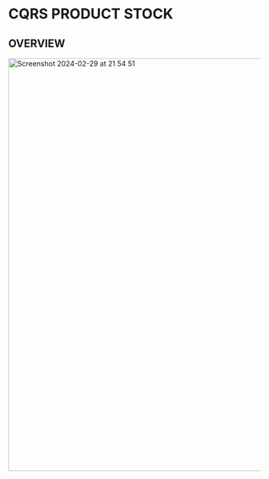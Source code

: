 <h1>CQRS PRODUCT STOCK</h1>

<h2>OVERVIEW</h2>

<img width="826" alt="Screenshot 2024-02-29 at 21 54 51" src="https://github.com/muafafif/cqrs-product-stock/assets/148777157/63ce5f8e-a4b3-4e9f-8097-1ca234258d4a">

